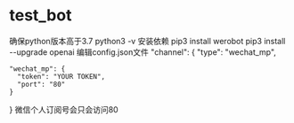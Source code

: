 # test_bot
确保python版本高于3.7
python3 -v
安装依赖
pip3 install werobot
pip3 install --upgrade openai
编辑config.json文件
"channel": {
    "type": "wechat_mp",
        
    "wechat_mp": {
      "token": "YOUR TOKEN",          
      "port": "80"                 
    }
}
微信个人订阅号会只会访问80
